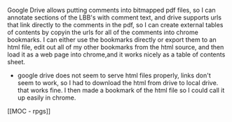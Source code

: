 Google Drive allows putting comments into bitmapped pdf files, so I can annotate sections of the LBB's with comment text, and drive supports urls that link directly to the comments in the pdf, so I can create external tables of contents by copyin the urls for all of the comments into chrome bookmarks.  I can either use the bookmarks directly or export them to an html file, edit out all of my other bookmarks from the html source, and then load it as a web page into chrome,and it works nicely as a table of contents sheet.
* google drive does not seem to serve html files properly, links don't seem to work, so I had to download the html from drive to local drive.  that works fine.  I then made a bookmark of the html file so I could call it up easily in chrome.

[[MOC - rpgs]]